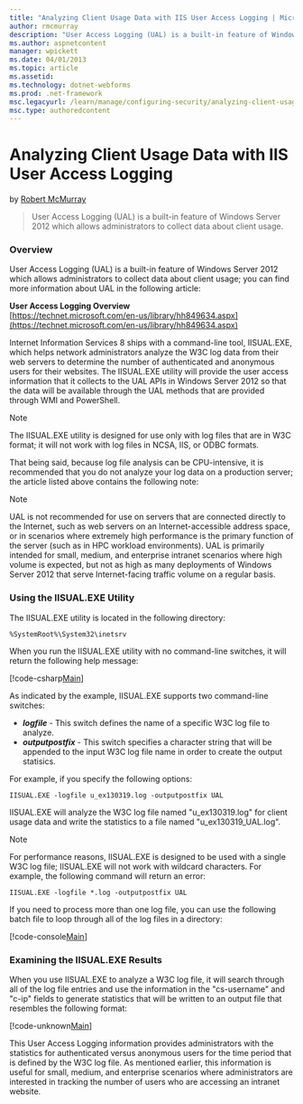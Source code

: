 ```yaml
---
title: "Analyzing Client Usage Data with IIS User Access Logging | Microsoft Docs"
author: rmcmurray
description: "User Access Logging (UAL) is a built-in feature of Windows Server 2012 which allows administrators to collect data about client usage."
ms.author: aspnetcontent
manager: wpickett
ms.date: 04/01/2013
ms.topic: article
ms.assetid: 
ms.technology: dotnet-webforms
ms.prod: .net-framework
msc.legacyurl: /learn/manage/configuring-security/analyzing-client-usage-data-with-iis-user-access-logging
msc.type: authoredcontent
---
```

Analyzing Client Usage Data with IIS User Access Logging
====================
by [Robert McMurray](https://github.com/rmcmurray)

> User Access Logging (UAL) is a built-in feature of Windows Server 2012 which allows administrators to collect data about client usage.


### Overview

User Access Logging (UAL) is a built-in feature of Windows Server 2012 which allows administrators to collect data about client usage; you can find more information about UAL in the following article:

**User Access Logging Overview**  
[https://technet.microsoft.com/en-us/library/hh849634.aspx](https://technet.microsoft.com/en-us/library/hh849634.aspx)

Internet Information Services 8 ships with a command-line tool, IISUAL.EXE, which helps network administrators analyze the W3C log data from their web servers to determine the number of authenticated and anonymous users for their websites. The IISUAL.EXE utility will provide the user access information that it collects to the UAL APIs in Windows Server 2012 so that the data will be available through the UAL methods that are provided through WMI and PowerShell.

> [!NOTE]
> The IISUAL.EXE utility is designed for use only with log files that are in W3C format; it will not work with log files in NCSA, IIS, or ODBC formats.


That being said, because log file analysis can be CPU-intensive, it is recommended that you do not analyze your log data on a production server; the article listed above contains the following note:

> [!NOTE]
>  
> 
> UAL is not recommended for use on servers that are connected directly to the Internet, such as web servers on an Internet-accessible address space, or in scenarios where extremely high performance is the primary function of the server (such as in HPC workload environments). UAL is primarily intended for small, medium, and enterprise intranet scenarios where high volume is expected, but not as high as many deployments of Windows Server 2012 that serve Internet-facing traffic volume on a regular basis.


### Using the IISUAL.EXE Utility

The IISUAL.EXE utility is located in the following directory:

`%SystemRoot%\System32\inetsrv`

When you run the IISUAL.EXE utility with no command-line switches, it will return the following help message:

[!code-csharp[Main](analyzing-client-usage-data-with-iis-user-access-logging/samples/sample1.cs)]

As indicated by the example, IISUAL.EXE supports two command-line switches:

- ***logfile*** - This switch defines the name of a specific W3C log file to analyze.
- ***outputpostfix*** - This switch specifies a character string that will be appended to the input W3C log file name in order to create the output statisics.

For example, if you specify the following options:

`IISUAL.EXE -logfile u_ex130319.log -outputpostfix UAL`

IISUAL.EXE will analyze the W3C log file named &quot;u\_ex130319.log&quot; for client usage data and write the statistics to a file named &quot;u\_ex130319\_UAL.log&quot;.

> [!NOTE]
>  
> 
> For performance reasons, IISUAL.EXE is designed to be used with a single W3C log file; IISUAL.EXE will not work with wildcard characters. For example, the following command will return an error:
> 
> `IISUAL.EXE -logfile *.log -outputpostfix UAL`
> 
> If you need to process more than one log file, you can use the following batch file to loop through all of the log files in a directory:
> 
> [!code-console[Main](analyzing-client-usage-data-with-iis-user-access-logging/samples/sample2.cmd)]


### Examining the IISUAL.EXE Results

When you use IISUAL.EXE to analyze a W3C log file, it will search through all of the log file entries and use the information in the &quot;cs-username&quot; and &quot;c-ip&quot; fields to generate statistics that will be written to an output file that resembles the following format:

[!code-unknown[Main](analyzing-client-usage-data-with-iis-user-access-logging/samples/sample-131746-3.unknown)]

This User Access Logging information provides administrators with the statistics for authenticated versus anonymous users for the time period that is defined by the W3C log file. As mentioned earlier, this information is useful for small, medium, and enterprise scenarios where administrators are interested in tracking the number of users who are accessing an intranet website.